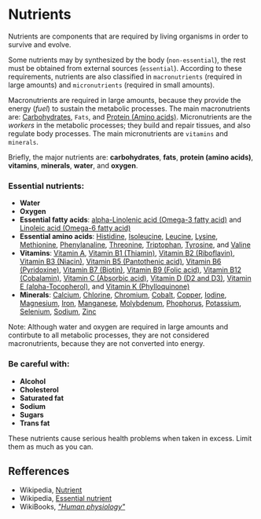 # Nutrients

Nutrients are components that are required by living organisms in order to survive and evolve.

Some nutrients may by synthesized by the body (`non-essential`), the rest must be obtained from external sources (`essential`).
According to these requirements, nutrients are also classified in `macronutrients` (required in large amounts) and `micronutrients` (required in small amounts).

Macronutrients are required in large amounts, because they provide the energy (_fuel_) to sustain the metabolic processes. The main macronutrients are: [Carbohydrates](macronutrients/carbohydrates/carbohydrates.md), `Fats`, and [Protein (Amino acids)](macronutrients/protein/protein.md).
Micronutrients are the _workers_ in the metabolic processes; they build and repair tissues, and also regulate body processes. The main micronutrients are `vitamins` and `minerals`.

Briefly, the major nutrients are: __carbohydrates__, __fats__, __protein (amino acids)__, __vitamins__, __minerals__, __water__, and __oxygen__.

### Essential nutrients:
- __Water__
- __Oxygen__
- __Essential fatty acids__: [alpha-Linolenic acid (Omega-3 fatty acid)](macronutrients) and [Linoleic acid (Omega-6 fatty acid)](macronutrients)
- __Essential amino acids__: [Histidine](macronutrients), [Isoleucine](macronutrients), [Leucine](macronutrients), [Lysine](macronutrients), [Methionine](macronutrients), [Phenylanaline](macronutrients), 
[Threonine](macronutrients), [Triptophan](macronutrients), [Tyrosine](macronutrients), and [Valine](macronutrients)
- __Vitamins__: [Vitamin A](micronutrients/vitamins/vitaminA.md), [Vitamin B1 (Thiamin)](micronutrients/vitamins), [Vitamin B2 (Riboflavin)](micronutrients/vitamins), [Vitamin B3 (Niacin)](micronutrients/vitamins), 
[Vitamin B5 (Pantothenic acid)](micronutrients/vitamins), [Vitamin B6 (Pyridoxine)](micronutrients/vitamins), [Vitamin B7 (Biotin)](micronutrients/vitamins), [Vitamin B9 (Folic acid)](micronutrients/vitamins), 
[Vitamin B12 (Cobalamin)](micronutrients/vitamins), [Vitamin C (Absorbic acid)](micronutrients/vitamins), [Vitamin D (D2 and D3)](micronutrients/vitamins), [Vitamin E (alpha-Tocopherol)](micronutrients/vitamins), 
and [Vitamin K (Phylloquinone)](micronutrients/vitamins)
- __Minerals__: [Calcium](micronutrients/minerals), [Chlorine](micronutrients/minerals), [Chromium](micronutrients/minerals), [Cobalt](micronutrients/minerals), [Copper](micronutrients/minerals), [Iodine](micronutrients/minerals), [Magnesium](micronutrients/minerals), [Iron](micronutrients/minerals), 
[Manganese](micronutrients/minerals), [Molybdenum](micronutrients/minerals), [Phophorus](micronutrients/minerals), [Potassium](micronutrients/minerals), [Selenium](micronutrients/minerals), [Sodium](micronutrients/minerals), [Zinc](micronutrients/minerals)

Note: Although water and oxygen are required in large amounts and contirbute to all metabolic processes, they are not considered macronutrients, because they are not converted into energy.

### Be careful with:
- __Alcohol__
- __Cholesterol__
- __Saturated fat__
- __Sodium__
- __Sugars__
- __Trans fat__

These nutrients cause serious health problems when taken in excess. Limit them as much as you can.

## Refferences
- Wikipedia, [Nutrient](https://en.wikipedia.org/wiki/Nutrient)
- Wikipedia, [Essential nutrient](https://en.wikipedia.org/wiki/Essential_nutrient)
- WikiBooks, [_"Human physiology"_](https://en.wikibooks.org/wiki/Human_Physiology/Nutrition)